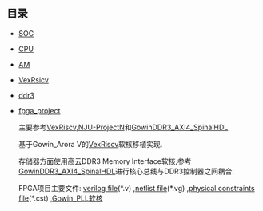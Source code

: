 ## 目录
- [SOC](soc/soc.md)
- [CPU](cpu/cpu.md)
- [AM](abstract-machine/AM.md)
- [VexRsicv](VexRsicv/VexRsicv.md)
- [ddr3](ddr3/ddr3.md)
- [fpga_project](fpga_project/fpga_project.md)

  主要参考[VexRiscv](https://github.com/SpinalHDL/VexRiscv),[NJU-ProjectN](https://github.com/NJU-ProjectN/abstract-machine)和[GowinDDR3_AXI4_SpinalHDL](https://github.com/PaserTech-Hardware/GowinDDR3_AXI4_SpinalHDL.git)
  
  基于Gowin_Arora V的[VexRiscv](https://github.com/SpinalHDL/VexRiscv)软核移植实现.

  存储器方面使用高云DDR3 Memory Interface软核,参考[GowinDDR3_AXI4_SpinalHDL](https://github.com/PaserTech-Hardware/GowinDDR3_AXI4_SpinalHDL.git)进行核心总线与DDR3控制器之间耦合.

  FPGA项目主要文件: [verilog file](fpga_project/src)(\*.v)
  ,[netlist file](fpga_project/impl/gwsynthesis)(\*.vg)
  ,[physical constraints file](fpga_project/src)(\*.cst)
  ,[Gowin_PLL软核](https://github.com/shaw-wu/VEXRSICV/tree/main/fpga_project/src/gowin_pll)
